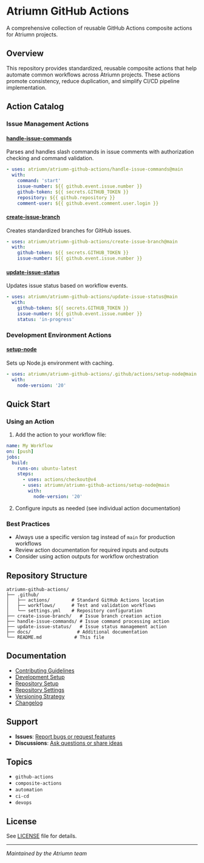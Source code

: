# Atriumn GitHub Actions

A comprehensive collection of reusable GitHub Actions composite actions for Atriumn projects.

## Overview

This repository provides standardized, reusable composite actions that help automate common workflows across Atriumn projects. These actions promote consistency, reduce duplication, and simplify CI/CD pipeline implementation.

## Action Catalog

### Issue Management Actions

#### [handle-issue-commands](./handle-issue-commands/)
Parses and handles slash commands in issue comments with authorization checking and command validation.
```yaml
- uses: atriumn/atriumn-github-actions/handle-issue-commands@main
  with:
    command: 'start'
    issue-number: ${{ github.event.issue.number }}
    github-token: ${{ secrets.GITHUB_TOKEN }}
    repository: ${{ github.repository }}
    comment-user: ${{ github.event.comment.user.login }}
```

#### [create-issue-branch](./create-issue-branch/)
Creates standardized branches for GitHub issues.
```yaml
- uses: atriumn/atriumn-github-actions/create-issue-branch@main
  with:
    github-token: ${{ secrets.GITHUB_TOKEN }}
    issue-number: ${{ github.event.issue.number }}
```

#### [update-issue-status](./update-issue-status/)
Updates issue status based on workflow events.
```yaml
- uses: atriumn/atriumn-github-actions/update-issue-status@main
  with:
    github-token: ${{ secrets.GITHUB_TOKEN }}
    issue-number: ${{ github.event.issue.number }}
    status: 'in-progress'
```

### Development Environment Actions

#### [setup-node](./.github/actions/setup-node/)
Sets up Node.js environment with caching.
```yaml
- uses: atriumn/atriumn-github-actions/.github/actions/setup-node@main
  with:
    node-version: '20'
```

## Quick Start

### Using an Action

1. Add the action to your workflow file:
```yaml
name: My Workflow
on: [push]
jobs:
  build:
    runs-on: ubuntu-latest
    steps:
      - uses: actions/checkout@v4
      - uses: atriumn/atriumn-github-actions/setup-node@main
        with:
          node-version: '20'
```

2. Configure inputs as needed (see individual action documentation)

### Best Practices

- Always use a specific version tag instead of `main` for production workflows
- Review action documentation for required inputs and outputs
- Consider using action outputs for workflow orchestration

## Repository Structure

```
atriumn-github-actions/
├── .github/
│   ├── actions/        # Standard GitHub Actions location
│   ├── workflows/      # Test and validation workflows
│   └── settings.yml    # Repository configuration
├── create-issue-branch/   # Issue branch creation action
├── handle-issue-commands/ # Issue command processing action
├── update-issue-status/   # Issue status management action
├── docs/                 # Additional documentation
└── README.md            # This file
```

## Documentation

- [Contributing Guidelines](./CONTRIBUTING.md)
- [Development Setup](./docs/development.md)
- [Repository Setup](./docs/SETUP.md)
- [Repository Settings](./docs/repository-settings.md)
- [Versioning Strategy](./VERSIONING.md)
- [Changelog](./CHANGELOG.md)

## Support

- **Issues**: [Report bugs or request features](https://github.com/atriumn/atriumn-github-actions/issues)
- **Discussions**: [Ask questions or share ideas](https://github.com/atriumn/atriumn-github-actions/discussions)

## Topics

- `github-actions`
- `composite-actions`
- `automation`
- `ci-cd`
- `devops`

## License

See [LICENSE](./LICENSE) file for details.

---

*Maintained by the Atriumn team*